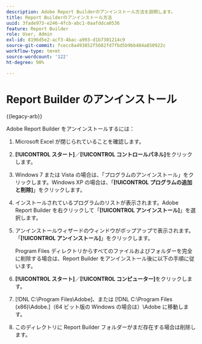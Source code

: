 ```yaml
---
description: Adobe Report Builderのアンインストール方法を説明します。
title: Report Builderのアンインストール方法
uuid: 3fade973-e246-4fcb-abc1-0aafddca0536
feature: Report Builder
role: User, Admin
exl-id: 8196d5e2-acf3-4bac-a993-d1b7301214c9
source-git-commit: fcecc8a493852f5682fd7fbd5b9bb484a850922c
workflow-type: tm+mt
source-wordcount: '122'
ht-degree: 90%

---
```


# Report Builder のアンインストール

{{legacy-arb}}

Adobe Report Builder をアンインストールするには：

1. Microsoft Excel が閉じられていることを確認します。
1. **[!UICONTROL スタート]**／**[!UICONTROL コントロールパネル]**&#x200B;をクリックします。
1. Windows 7 または Vista の場合は、「プログラムのアンインストール」をクリックします。Windows XP の場合は、「**[!UICONTROL プログラムの追加と削除]**」をクリックします。
1. インストールされているプログラムのリストが表示されます。Adobe Report Builder を右クリックして「**[!UICONTROL アンインストール]**」を選択します。
1. アンインストールウィザードのウィンドウがポップアップで表示されます。「**[!UICONTROL アンインストール]**」をクリックします。

   Program Files ディレクトリからすべてのファイルおよびフォルダーを完全に削除する場合は、Report Builder をアンインストール後に以下の手順に従います。
1. **[!UICONTROL スタート]**／**[!UICONTROL コンピューター]**&#x200B;をクリックします。
1. [!DNL C:\Program Files\Adobe\]、または [!DNL C:\Program Files (x86)\Adobe.]（64 ビット版の Windows の場合は）\Adobe に移動します。
1. このディレクトリに Report Builder フォルダーがまだ存在する場合は削除します。
